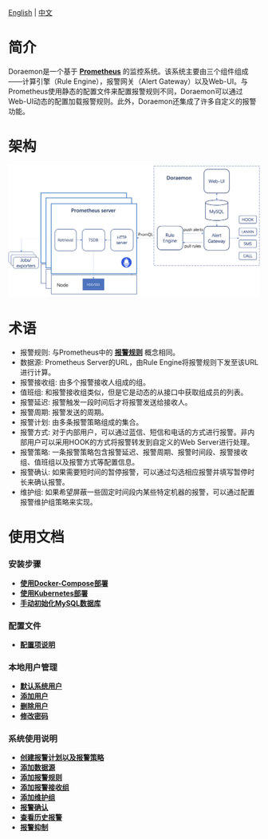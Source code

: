 [English](readme.md) | [中文](readme-CN.md)  
# 简介  
Doraemon是一个基于 **[Prometheus](https://prometheus.io)** 的监控系统。该系统主要由三个组件组成——计算引擎（Rule Engine），报警网关（Alert Gateway）以及Web-UI。与Prometheus使用静态的配置文件来配置报警规则不同，Doraemon可以通过Web-UI动态的配置加载报警规则。此外，Doraemon还集成了许多自定义的报警功能。

# 架构  
![Architecture](images/Architecture.png)  

# 术语  
- 报警规则: 与Prometheus中的 **[报警规则](https://prometheus.io/docs/prometheus/latest/configuration/alerting_rules/#alerting-rules)** 概念相同。
- 数据源: Prometheus Server的URL，由Rule Engine将报警规则下发至该URL进行计算。
- 报警接收组: 由多个报警接收人组成的组。 
- 值班组: 和报警接收组类似，但是它是动态的从接口中获取组成员的列表。
- 报警延迟: 报警触发一段时间后才将报警发送给接收人。
- 报警周期: 报警发送的周期。
- 报警计划: 由多条报警策略组成的集合。
- 报警方式: 对于内部用户，可以通过蓝信、短信和电话的方式进行报警。非内部用户可以采用HOOK的方式将报警转发到自定义的Web Server进行处理。
- 报警策略: 一条报警策略包含报警延迟、报警周期、报警时间段、报警接收组、值班组以及报警方式等配置信息。
- 报警确认: 如果需要短时间的暂停报警，可以通过勾选相应报警并填写暂停时长来确认报警。
- 维护组: 如果希望屏蔽一些固定时间段内某些特定机器的报警，可以通过配置报警维护组策略来实现。

# 使用文档  
### 安装步骤
- **[使用Docker-Compose部署](InstallByDocker-CN.md)**  
- **[使用Kubernetes部署](InstallByK8s-CN.md)**  
- **[手动初始化MySQL数据库](InitMysq-CN.md)**  

### 配置文件
- **[配置项说明](ConfigurationItemDescription-CN.md)**  

### 本地用户管理
- **[默认系统用户](DefaultUser-CN.md)**
- **[添加用户](AddUser-CN.md)**
- **[删除用户](DeleteUser-CN.md)**
- **[修改密码](ChangePassword-CN.md)**  

### 系统使用说明
- **[创建报警计划以及报警策略](CreateAlarmStrategies-CN.md)**    
- **[添加数据源](AddDataSource-CN.md)**  
- **[添加报警规则](AddRules-CN.md)**  
- **[添加报警接收组](AddAlarmGroup-CN.md)**  
- **[添加维护组](AddMaintainGroup-CN.md)**  
- **[报警确认](ConfirmAlarms-CN.md)**  
- **[查看历史报警](ViewHistoricalAlarms-CN.md)**  
- **[报警抑制](AlarmsInhibit-CN.md)**  
